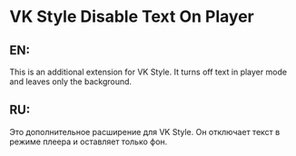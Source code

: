 # VK Style Disable Text On Player
## EN:
This is an additional extension for VK Style. It turns off text in player mode and leaves only the background.

## RU:
Это дополнительное расширение для VK Style. Он отключает текст в режиме плеера и оставляет только фон.
